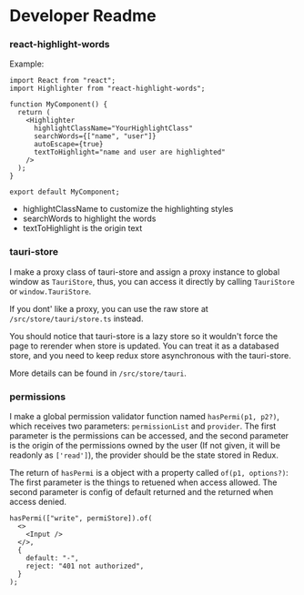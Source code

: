 # Developer Readme

### react-highlight-words

Example:

```tsx
import React from "react";
import Highlighter from "react-highlight-words";

function MyComponent() {
  return (
    <Highlighter
      highlightClassName="YourHighlightClass"
      searchWords={["name", "user"]}
      autoEscape={true}
      textToHighlight="name and user are highlighted"
    />
  );
}

export default MyComponent;
```

- highlightClassName to customize the highlighting styles
- searchWords to highlight the words
- textToHighlight is the origin text

### tauri-store

I make a proxy class of tauri-store and assign a proxy instance to global window as `TauriStore`,
thus, you can access it directly by calling `TauriStore` or `window.TauriStore`.

If you dont' like a proxy, you can use the raw store at `/src/store/tauri/store.ts` instead.

You should notice that tauri-store is a lazy store so it wouldn't force the page to rerender when
store is updated. You can treat it as a databased store, and you need to keep redux store asynchronous
with the tauri-store.

More details can be found in `/src/store/tauri`.

### permissions

I make a global permission validator function named `hasPermi(p1, p2?)`, which receives two parameters: `permissionList` and `provider`. The first parameter is the permissions can be accessed, and the second parameter is the origin of the permissions owned by the user (If not given, it will be readonly as `['read']`), the provider should be the state stored in Redux.

The return of `hasPermi` is a object with a property called `of(p1, options?)`:  
The first parameter is the things to retuened when access allowed. The second parameter is config of default returned
and the returned when access denied.

```tsx
hasPermi(["write", permiStore]).of(
  <>
    <Input />
  </>,
  {
    default: "-",
    reject: "401 not authorized",
  }
);
```
